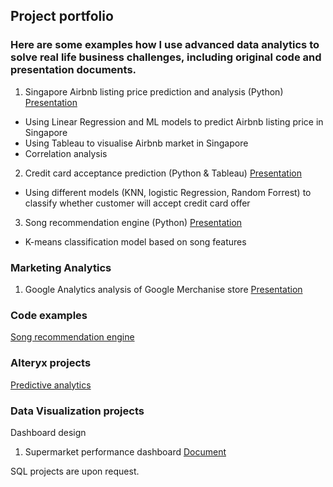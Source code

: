 ## Project portfolio

### Here are some examples how I use advanced data analytics to solve real life business challenges, including original code and presentation documents.

1. Singapore Airbnb listing price prediction and analysis (Python) [Presentation](https://docs.google.com/presentation/d/13tS5w-E7sYFDI2fYkxb6K-1CIRW30yaJ2GZIGm4ev5E/edit#slide=id.gaec0134871_0_224)
- Using Linear Regression and ML models to predict Airbnb listing price in Singapore 
- Using Tableau to visualise Airbnb market in Singapore
- Correlation analysis

2. Credit card acceptance prediction (Python & Tableau) 
[Presentation](https://docs.google.com/presentation/d/1THirtKhxeS1ZpheJsFknsSMIPiUilJTBGUl5iTFwHT8/edit?usp=sharing)
-  Using different models (KNN, logistic Regression, Random Forrest) to classify whether customer will accept credit card offer

3. Song recommendation engine (Python) [Presentation](https://docs.google.com/presentation/d/1zkcePs-4KMjCNU2PdhLJ9wkzgNFnwZs6eB7bdvgx0Fk/edit?usp=sharing)
- K-means classification model based on song features

### Marketing Analytics
1. Google Analytics analysis of Google Merchanise store [Presentation](https://docs.google.com/presentation/d/1zVZvJ_tTYemVdstdSihBOeTTf5PKSqH-fft22qEDKZE/edit?usp=sharing)

### Code examples
[Song recommendation engine](https://github.com/alexstudio3/song_recommendation_engine/blob/master/spotify_song_prediction.ipynb)


### Alteryx projects 
[Predictive analytics](https://github.com/alexstudio3/predictive_analytics_for_business_udacity)

### Data Visualization projects 
Dashboard design 
1. Supermarket performance dashboard [Document](https://docs.google.com/document/d/1TbNOapYdZ5CysZyWGgZri1xdq2KW0zXho-rS02NZ9Sc/edit?usp=sharing)

SQL projects are upon request.









